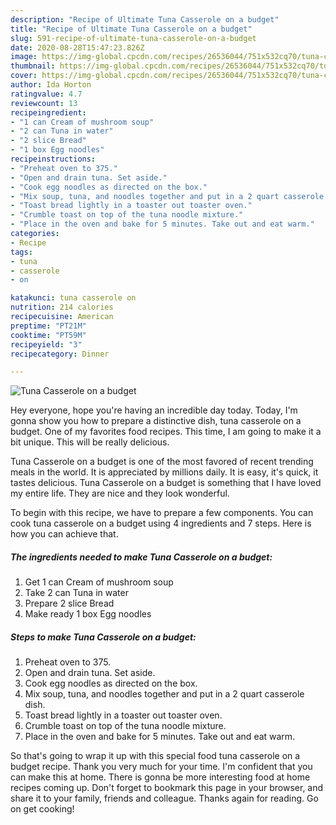 ```yaml
---
description: "Recipe of Ultimate Tuna Casserole on a budget"
title: "Recipe of Ultimate Tuna Casserole on a budget"
slug: 591-recipe-of-ultimate-tuna-casserole-on-a-budget
date: 2020-08-28T15:47:23.826Z
image: https://img-global.cpcdn.com/recipes/26536044/751x532cq70/tuna-casserole-on-a-budget-recipe-main-photo.jpg
thumbnail: https://img-global.cpcdn.com/recipes/26536044/751x532cq70/tuna-casserole-on-a-budget-recipe-main-photo.jpg
cover: https://img-global.cpcdn.com/recipes/26536044/751x532cq70/tuna-casserole-on-a-budget-recipe-main-photo.jpg
author: Ida Horton
ratingvalue: 4.7
reviewcount: 13
recipeingredient:
- "1 can Cream of mushroom soup"
- "2 can Tuna in water"
- "2 slice Bread"
- "1 box Egg noodles"
recipeinstructions:
- "Preheat oven to 375."
- "Open and drain tuna. Set aside."
- "Cook egg noodles as directed on the box."
- "Mix soup, tuna, and noodles together and put in a 2 quart casserole dish."
- "Toast bread lightly in a toaster out toaster oven."
- "Crumble toast on top of the tuna noodle mixture."
- "Place in the oven and bake for 5 minutes. Take out and eat warm."
categories:
- Recipe
tags:
- tuna
- casserole
- on

katakunci: tuna casserole on 
nutrition: 214 calories
recipecuisine: American
preptime: "PT21M"
cooktime: "PT59M"
recipeyield: "3"
recipecategory: Dinner

---
```



![Tuna Casserole on a budget](https://img-global.cpcdn.com/recipes/26536044/751x532cq70/tuna-casserole-on-a-budget-recipe-main-photo.jpg)

Hey everyone, hope you're having an incredible day today. Today, I'm gonna show you how to prepare a distinctive dish, tuna casserole on a budget. One of my favorites food recipes. This time, I am going to make it a bit unique. This will be really delicious.



Tuna Casserole on a budget is one of the most favored of recent trending meals in the world. It is appreciated by millions daily. It is easy, it's quick, it tastes delicious. Tuna Casserole on a budget is something that I have loved my entire life. They are nice and they look wonderful.


To begin with this recipe, we have to prepare a few components. You can cook tuna casserole on a budget using 4 ingredients and 7 steps. Here is how you can achieve that.

<!--inarticleads1-->

##### The ingredients needed to make Tuna Casserole on a budget:

1. Get 1 can Cream of mushroom soup
1. Take 2 can Tuna in water
1. Prepare 2 slice Bread
1. Make ready 1 box Egg noodles




<!--inarticleads2-->

##### Steps to make Tuna Casserole on a budget:

1. Preheat oven to 375.
1. Open and drain tuna. Set aside.
1. Cook egg noodles as directed on the box.
1. Mix soup, tuna, and noodles together and put in a 2 quart casserole dish.
1. Toast bread lightly in a toaster out toaster oven.
1. Crumble toast on top of the tuna noodle mixture.
1. Place in the oven and bake for 5 minutes. Take out and eat warm.




So that's going to wrap it up with this special food tuna casserole on a budget recipe. Thank you very much for your time. I'm confident that you can make this at home. There is gonna be more interesting food at home recipes coming up. Don't forget to bookmark this page in your browser, and share it to your family, friends and colleague. Thanks again for reading. Go on get cooking!
